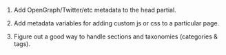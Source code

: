 1. Add OpenGraph/Twitter/etc metadata to the head partial.

2. Add metadata variables for adding custom js or css to a particular page.

3. Figure out a good way to handle sections and taxonomies (categories & tags).
